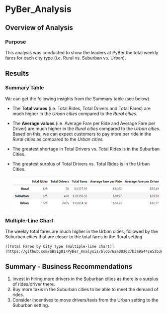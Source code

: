 # PyBer_Analysis

## Overview of Analysis

### Purpose
This analysis was conducted to show the leaders at PyBer the total weekly fares for each city type (i.e. Rural vs. Suburban vs. Urban). 

## Results

### Summary Table

We can get the following insights from the Summary table (see below).
* The **Total values** (i.e. Total Rides, Total Drivers and Total Fares) are much higher in the *Urban cities* compared to the *Rural cities*.
* The **Average values** (i.e. Average Fare per Ride and Average Fare per Driver) are much higher in the *Rural cities* compared to the *Urban cities*. Based on this, we can expect customers to pay more per ride in the *Rural cities* as compared to the *Urban cities*.
* The greatest shortage in Total Drivers vs. Total Rides is in the Suburban Cities.
* The greatest surplus of Total Drivers vs. Total Rides is in the Urban Cities.

  ![PyBer Summary](https://github.com/SBaig01/PyBer_Analysis/blob/bfd1883a3a6ce5f30c5904d0ae10b347a5b7e52b/analysis/PyBer_Summary_df.png)
  
### Multiple-Line Chart

The weekly total fares are much higher in the Urban cities, followed by the Suburban cities that are closer to the total fares in the Rural setting.

    ![Total Fares by City Type (multiple-line chart)](https://github.com/SBaig01/PyBer_Analysis/blob/6aa002627b3a9a44ce52b3e1f1d1ef3ea29ef6e7/PyBer_fare_summary.png)

## Summary - Business Recommendations 
1. Invest in hiring more drivers in the Suburban cities as there is a surplus of rides/driver there.
2. Buy more taxis in the Suburban cities to be able to meet the demand of rides.
3. Consider incentives to move drivers/taxis from the Urban setting to the Suburban setting.
